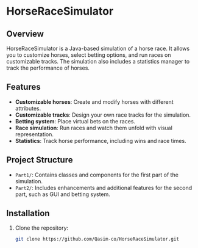 # HorseRaceSimulator

## Overview
HorseRaceSimulator is a Java-based simulation of a horse race. It allows you to customize horses, select betting options, and run races on customizable tracks. The simulation also includes a statistics manager to track the performance of horses.

## Features
- **Customizable horses**: Create and modify horses with different attributes.
- **Customizable tracks**: Design your own race tracks for the simulation.
- **Betting system**: Place virtual bets on the races.
- **Race simulation**: Run races and watch them unfold with visual representation.
- **Statistics**: Track horse performance, including wins and race times.

## Project Structure
- `Part1/`: Contains classes and components for the first part of the simulation.
- `Part2/`: Includes enhancements and additional features for the second part, such as GUI and betting system.

## Installation
1. Clone the repository:
   ```bash
   git clone https://github.com/Qasim-co/HorseRaceSimulator.git

